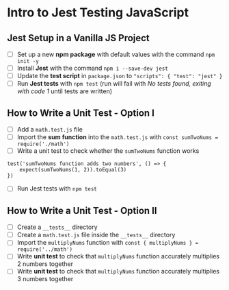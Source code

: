 # Intro to Jest Testing JavaScript
## Jest Setup in a Vanilla JS Project
- [ ] Set up a new **npm package** with default values with the command `npm init -y`
- [ ] Install **Jest** with the command `npm i --save-dev jest`
- [ ] Update the **test script** in `package.json` to 
        ```
        "scripts": {
            "test": "jest"
        }
        ```
- [ ] Run **Jest tests** with `npm test` (run will fail with *No tests found, exiting with code 1* until tests are written)

## How to Write a Unit Test - Option I
- [ ] Add a `math.test.js` file
- [ ] Import the **sum function** into the `math.test.js` with `const sumTwoNums = require('./math')`
- [ ] Write a unit test to check whether the `sumTwoNums` function works
```
test('sumTwoNums function adds two numbers', () => {
    expect(sumTwoNums(1, 2)).toEqual(3)
})
```
- [ ] Run Jest tests with `npm test`

## How to Write a Unit Test - Option II
- [ ] Create a `__tests__` directory
- [ ] Create a `math.test.js` file inside the `__tests__` directory
- [ ] Import the `multiplyNums` function with `const { multiplyNums } = require('../math')`
- [ ] Write **unit test** to check that `multiplyNums` function accurately multiplies 2 numbers together
- [ ] Write **unit test** to check that `multiplyNums` function accurately multiplies 3 numbers together
